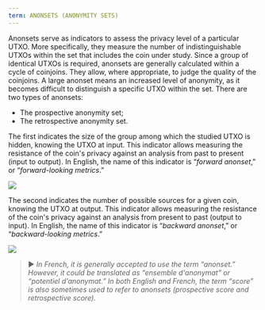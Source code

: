 ```yaml
---
term: ANONSETS (ANONYMITY SETS)
---
```


Anonsets serve as indicators to assess the privacy level of a particular UTXO. More specifically, they measure the number of indistinguishable UTXOs within the set that includes the coin under study. Since a group of identical UTXOs is required, anonsets are generally calculated within a cycle of coinjoins. They allow, where appropriate, to judge the quality of the coinjoins. A large anonset means an increased level of anonymity, as it becomes difficult to distinguish a specific UTXO within the set. There are two types of anonsets:
* The prospective anonymity set;
* The retrospective anonymity set.

The first indicates the size of the group among which the studied UTXO is hidden, knowing the UTXO at input. This indicator allows measuring the resistance of the coin's privacy against an analysis from past to present (input to output). In English, the name of this indicator is “*forward anonset*,” or “*forward-looking metrics*.”

![](../../dictionnaire/assets/39.png)

The second indicates the number of possible sources for a given coin, knowing the UTXO at output. This indicator allows measuring the resistance of the coin's privacy against an analysis from present to past (output to input). In English, the name of this indicator is “*backward anonset*,” or “*backward-looking metrics*.”

![](../../dictionnaire/assets/40.png)

> ► *In French, it is generally accepted to use the term “anonset.” However, it could be translated as “ensemble d'anonymat” or “potentiel d'anonymat.” In both English and French, the term “score” is also sometimes used to refer to anonsets (prospective score and retrospective score).*